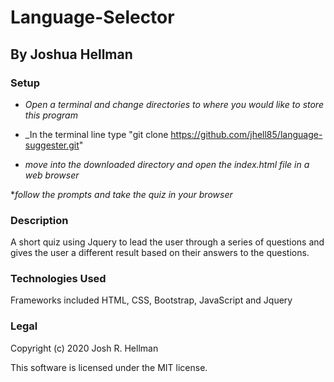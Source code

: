 # Language-Selector 

## By Joshua Hellman

### Setup

* _Open a terminal and change directories to where you would like to store this program_

* _In the terminal line type "git clone https://github.com/jhell85/language-suggester.git"

* _move into the downloaded directory and open the index.html file in a web browser_

*_follow the prompts and take the quiz in your browser_

### Description
A short quiz using Jquery to lead the user through a series of questions and gives the user a different result based on their answers to the questions.

### Technologies Used

Frameworks included HTML, CSS, Bootstrap, JavaScript and Jquery 

### Legal

Copyright (c) 2020 Josh R. Hellman

This software is licensed under the MIT license.
